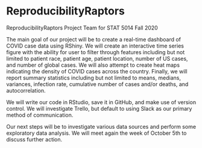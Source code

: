 # ReproducibilityRaptors
ReproducibilityRaptors Project Team for STAT 5014 Fall 2020

The main goal of our project will be to create a real-time dashboard of COVID case data using RShiny. We will create an interactive time series figure with the ability for user to filter through features including but not limited to patient race, patient age, patient location, number of US cases, and number of global cases. We will also attempt to create heat maps indicating the density of COVID cases across the country. Finally, we will report summary statistics including but not limited to means, medians, variances, infection rate, cumulative number of cases and/or deaths, and autocorrelation. 

We will write our code in RStudio, save it in GitHub, and make use of version control. 
We will investigate Trello, but default to using Slack as our primary method of communication. 

Our next steps will be to investigate various data sources and perform some exploratory data analysis. We will meet again the week of October 5th to discuss further action. 
